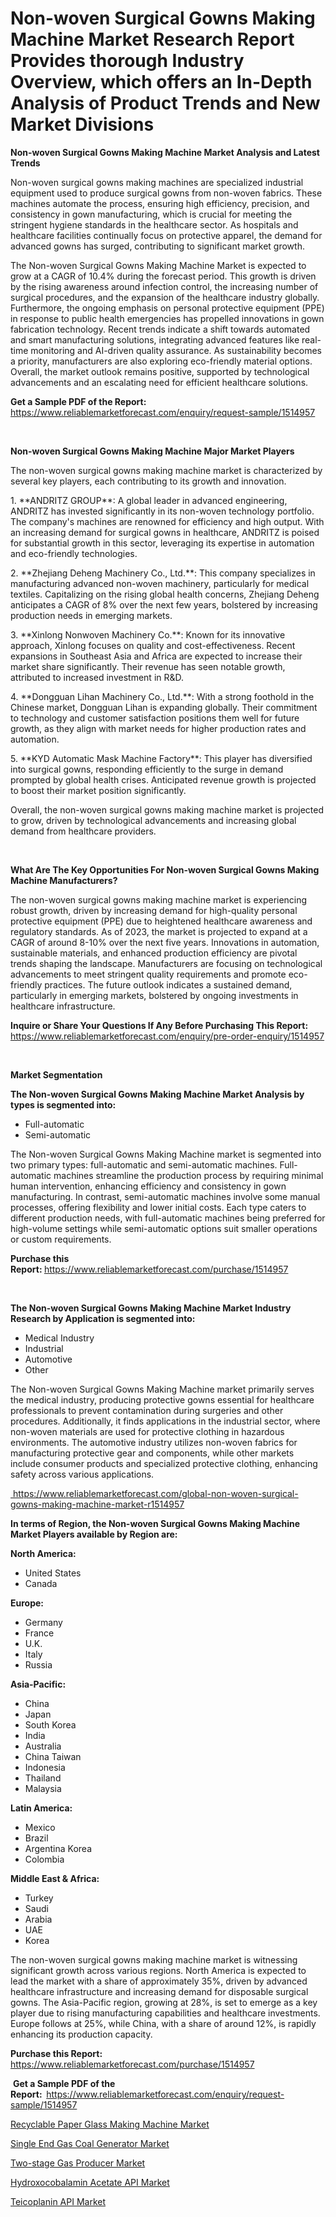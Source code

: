 <p><h1>Non-woven Surgical Gowns Making Machine Market Research Report Provides thorough Industry Overview, which offers an In-Depth Analysis of Product Trends and New Market Divisions</h1></p><p><strong>Non-woven Surgical Gowns Making Machine Market Analysis and Latest Trends</strong></p>
<p><p>Non-woven surgical gowns making machines are specialized industrial equipment used to produce surgical gowns from non-woven fabrics. These machines automate the process, ensuring high efficiency, precision, and consistency in gown manufacturing, which is crucial for meeting the stringent hygiene standards in the healthcare sector. As hospitals and healthcare facilities continually focus on protective apparel, the demand for advanced gowns has surged, contributing to significant market growth.</p><p>The Non-woven Surgical Gowns Making Machine Market is expected to grow at a CAGR of 10.4% during the forecast period. This growth is driven by the rising awareness around infection control, the increasing number of surgical procedures, and the expansion of the healthcare industry globally. Furthermore, the ongoing emphasis on personal protective equipment (PPE) in response to public health emergencies has propelled innovations in gown fabrication technology. Recent trends indicate a shift towards automated and smart manufacturing solutions, integrating advanced features like real-time monitoring and AI-driven quality assurance. As sustainability becomes a priority, manufacturers are also exploring eco-friendly material options. Overall, the market outlook remains positive, supported by technological advancements and an escalating need for efficient healthcare solutions.</p></p>
<p><strong>Get a Sample PDF of the Report:&nbsp;</strong> <a href="https://www.reliablemarketforecast.com/enquiry/request-sample/1514957?utm_campaign=1130&utm_medium=2&utm_source=Github&utm_content=ia&utm_term=27102024&utm_id=non-woven-surgical-gowns-making-machine">https://www.reliablemarketforecast.com/enquiry/request-sample/1514957</a></p>
<p>&nbsp;</p>
<p><strong>Non-woven Surgical Gowns Making Machine Major Market Players</strong></p>
<p><p>The non-woven surgical gowns making machine market is characterized by several key players, each contributing to its growth and innovation. </p><p>1. **ANDRITZ GROUP**: A global leader in advanced engineering, ANDRITZ has invested significantly in its non-woven technology portfolio. The company's machines are renowned for efficiency and high output. With an increasing demand for surgical gowns in healthcare, ANDRITZ is poised for substantial growth in this sector, leveraging its expertise in automation and eco-friendly technologies.</p><p>2. **Zhejiang Deheng Machinery Co., Ltd.**: This company specializes in manufacturing advanced non-woven machinery, particularly for medical textiles. Capitalizing on the rising global health concerns, Zhejiang Deheng anticipates a CAGR of 8% over the next few years, bolstered by increasing production needs in emerging markets. </p><p>3. **Xinlong Nonwoven Machinery Co.**: Known for its innovative approach, Xinlong focuses on quality and cost-effectiveness. Recent expansions in Southeast Asia and Africa are expected to increase their market share significantly. Their revenue has seen notable growth, attributed to increased investment in R&D.</p><p>4. **Dongguan Lihan Machinery Co., Ltd.**: With a strong foothold in the Chinese market, Dongguan Lihan is expanding globally. Their commitment to technology and customer satisfaction positions them well for future growth, as they align with market needs for higher production rates and automation.</p><p>5. **KYD Automatic Mask Machine Factory**: This player has diversified into surgical gowns, responding efficiently to the surge in demand prompted by global health crises. Anticipated revenue growth is projected to boost their market position significantly.</p><p>Overall, the non-woven surgical gowns making machine market is projected to grow, driven by technological advancements and increasing global demand from healthcare providers.</p></p>
<p>&nbsp;</p>
<p><strong>What Are The Key Opportunities For Non-woven Surgical Gowns Making Machine Manufacturers?</strong></p>
<p><p>The non-woven surgical gowns making machine market is experiencing robust growth, driven by increasing demand for high-quality personal protective equipment (PPE) due to heightened healthcare awareness and regulatory standards. As of 2023, the market is projected to expand at a CAGR of around 8-10% over the next five years. Innovations in automation, sustainable materials, and enhanced production efficiency are pivotal trends shaping the landscape. Manufacturers are focusing on technological advancements to meet stringent quality requirements and promote eco-friendly practices. The future outlook indicates a sustained demand, particularly in emerging markets, bolstered by ongoing investments in healthcare infrastructure.</p></p>
<p><strong>Inquire or Share Your Questions If Any Before Purchasing This Report:</strong> <a href="https://www.reliablemarketforecast.com/enquiry/pre-order-enquiry/1514957?utm_campaign=1130&utm_medium=2&utm_source=Github&utm_content=ia&utm_term=27102024&utm_id=non-woven-surgical-gowns-making-machine">https://www.reliablemarketforecast.com/enquiry/pre-order-enquiry/1514957</a></p>
<p>&nbsp;</p>
<p><strong>Market Segmentation</strong></p>
<p><strong>The Non-woven Surgical Gowns Making Machine Market Analysis by types is segmented into:</strong></p>
<p><ul><li>Full-automatic</li><li>Semi-automatic</li></ul></p>
<p><p>The Non-woven Surgical Gowns Making Machine market is segmented into two primary types: full-automatic and semi-automatic machines. Full-automatic machines streamline the production process by requiring minimal human intervention, enhancing efficiency and consistency in gown manufacturing. In contrast, semi-automatic machines involve some manual processes, offering flexibility and lower initial costs. Each type caters to different production needs, with full-automatic machines being preferred for high-volume settings while semi-automatic options suit smaller operations or custom requirements.</p></p>
<p><strong>Purchase this Report:&nbsp;</strong><a href="https://www.reliablemarketforecast.com/purchase/1514957?utm_campaign=1130&utm_medium=2&utm_source=Github&utm_content=ia&utm_term=27102024&utm_id=non-woven-surgical-gowns-making-machine">https://www.reliablemarketforecast.com/purchase/1514957</a></p>
<p>&nbsp;</p>
<p><strong>The Non-woven Surgical Gowns Making Machine Market Industry Research by Application is segmented into:</strong></p>
<p><ul><li>Medical Industry</li><li>Industrial</li><li>Automotive</li><li>Other</li></ul></p>
<p><p>The Non-woven Surgical Gowns Making Machine market primarily serves the medical industry, producing protective gowns essential for healthcare professionals to prevent contamination during surgeries and other procedures. Additionally, it finds applications in the industrial sector, where non-woven materials are used for protective clothing in hazardous environments. The automotive industry utilizes non-woven fabrics for manufacturing protective gear and components, while other markets include consumer products and specialized protective clothing, enhancing safety across various applications.</p></p>
<p><a href="https://www.reliablemarketforecast.com/global-non-woven-surgical-gowns-making-machine-market-r1514957?utm_campaign=1130&utm_medium=2&utm_source=Github&utm_content=ia&utm_term=27102024&utm_id=non-woven-surgical-gowns-making-machine">&nbsp;https://www.reliablemarketforecast.com/global-non-woven-surgical-gowns-making-machine-market-r1514957</a></p>
<p><strong>In terms of Region, the Non-woven Surgical Gowns Making Machine Market Players available by Region are:</strong></p>
<p>
    <p> <strong> North America: </strong>
        <ul>
            <li>United States</li>
            <li>Canada</li>
        </ul>
        </p> 
    <p> <strong> Europe: </strong>
        <ul>
            <li>Germany</li>
            <li>France</li>
            <li>U.K.</li>
            <li>Italy</li>
            <li>Russia</li>
        </ul>
        </p> 
    <p> <strong> Asia-Pacific: </strong>
        <ul>
            <li>China</li>
            <li>Japan</li>
            <li>South Korea</li>
            <li>India</li>
            <li>Australia</li>
            <li>China Taiwan</li>
            <li>Indonesia</li>
            <li>Thailand</li>
            <li>Malaysia</li>
        </ul>
        </p> 
    <p> <strong> Latin America: </strong>
        <ul>
            <li>Mexico</li>
            <li>Brazil</li>
            <li>Argentina Korea</li>
            <li>Colombia</li>
        </ul>
        </p> 
    <p> <strong> Middle East & Africa: </strong>
        <ul>
            <li>Turkey</li>
            <li>Saudi</li>
            <li>Arabia</li>
            <li>UAE</li>
            <li>Korea</li>
        </ul>
    </p>
    </p>
<p><p>The non-woven surgical gowns making machine market is witnessing significant growth across various regions. North America is expected to lead the market with a share of approximately 35%, driven by advanced healthcare infrastructure and increasing demand for disposable surgical gowns. The Asia-Pacific region, growing at 28%, is set to emerge as a key player due to rising manufacturing capabilities and healthcare investments. Europe follows at 25%, while China, with a share of around 12%, is rapidly enhancing its production capacity.</p></p>
<p><strong>Purchase this Report: </strong><a href="https://www.reliablemarketforecast.com/purchase/1514957?utm_campaign=1130&utm_medium=2&utm_source=Github&utm_content=ia&utm_term=27102024&utm_id=non-woven-surgical-gowns-making-machine">https://www.reliablemarketforecast.com/purchase/1514957</a></p>
<p>&nbsp;<strong>Get a Sample PDF of the Report:&nbsp;&nbsp;</strong><a href="https://www.reliablemarketforecast.com/enquiry/request-sample/1514957?utm_campaign=1130&utm_medium=2&utm_source=Github&utm_content=ia&utm_term=27102024&utm_id=non-woven-surgical-gowns-making-machine">https://www.reliablemarketforecast.com/enquiry/request-sample/1514957</a></p>
<p><strong></strong></p>
<p><p><a href="https://issuu.com/reportprime-2/docs/recyclable-paper-glass-making-machi_3b3cec47fa6213?utm_campaign=1130&utm_medium=2&utm_source=Github&utm_content=ia&utm_term=27102024&utm_id=non-woven-surgical-gowns-making-machine">Recyclable Paper Glass Making Machine Market</a></p><p><a href="https://www.linkedin.com/pulse/single-end-gas-coal-generator-market-velocity-45-cagr-trajectory-9gj1c?utm_campaign=1130&utm_medium=2&utm_source=Github&utm_content=ia&utm_term=27102024&utm_id=non-woven-surgical-gowns-making-machine">Single End Gas Coal Generator Market</a></p><p><a href="https://www.linkedin.com/pulse/two-stage-gas-producer-market-global-analysis-trends-forecasts-sa9pc?utm_campaign=1130&utm_medium=2&utm_source=Github&utm_content=ia&utm_term=27102024&utm_id=non-woven-surgical-gowns-making-machine">Two-stage Gas Producer Market</a></p><p><a href="https://github.com/habinadmshaulz/Market-Research-Report-List-1/blob/main/hydroxocobalamin-acetate-api-market.md?utm_campaign=1130&utm_medium=2&utm_source=Github&utm_content=ia&utm_term=27102024&utm_id=non-woven-surgical-gowns-making-machine">Hydroxocobalamin Acetate API Market</a></p><p><a href="https://github.com/markita8qfi/Market-Research-Report-List-1/blob/main/teicoplanin-api-market.md?utm_campaign=1130&utm_medium=2&utm_source=Github&utm_content=ia&utm_term=27102024&utm_id=non-woven-surgical-gowns-making-machine">Teicoplanin API Market</a></p></p>